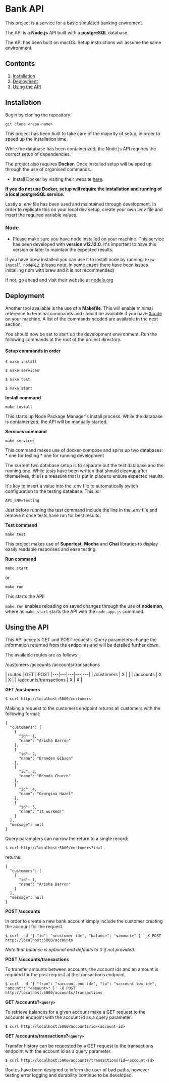 
# Bank API

This project is a service for a basic simulated banking enviroment.

The API is a **Node.js** API built with a **postgreSQL** database.

The API has been built on macOS. Setup instructions will assume the same environment.

## Contents

1. [Installation](#Installation)
1. [Deployment](#Deployment)
1. [Using the API](#Using-the-API)

## Installation

Begin by cloning the repository:

`git clone <repo-name>`

This project has been built to take care of the majority of setup, in order to speed up the installation time.

While the database has been containerized, the Node.js API requires the correct setup of dependencies. 

The project also requires **Docker**. Once installed setup will be sped up through the use of organised commands.

* Install Docker by visiting their website [here](https://www.docker.com/). 

**If you do not use Docker, setup will require the installation and running of a local postgreSQL service.**

Lastly a *.env* file has been used and maintained through development. In order to replicate this on your local dev setup, create your own *.env* file and insert the required variable values.

### Node

* Please make sure you have node installed on your machine. This service has been developed with **version v12.12.0**. It's important to have this version or later to maintain the expected results.

If you have brew installed you can use it to install node by running:
`brew install node@12` (please note, in some cases there have been issues installing npm with brew and it is not recommended)

If not, go ahead and visit their website at [nodejs.org](https://nodejs.org/en/docs/)

## Deployment

Another tool available is the use of a **Makefile**. This will enable minimal reference to terminal commands and should be available if you have [Xcode](https://developer.apple.com/xcode/) on your machine. A list of the commands needed are available in the next section.

You should now be set to start up the development environment. Run the following commands at the root of the project directory.

#### Setup commands in order

```
$ make install

$ make services

$ make test

$ make start

```

**Install command**

`make install`

This starts up Node Package Manager's install process. While the database is containerized, the API will be manually started.

**Services command**

`make services`

This command makes use of docker-compose and spins up two databases:
	* one for testing
	* one for running development

The current two database setup is to separate out the test database and the running one. While tests have been written that should cleanup after themselves, this is a measure that is put in place to ensure expected results.

It's key to insert a value into the .env file to automatically switch configuration to the testing database. This is:

`API_ENV=testing`

Just before running the test command include the line in the *.env* file and remove it once tests have run for best results.

**Test command**

`make test`

This project makes use of **Supertest**, **Mocha** and **Chai** libraries to display easily readable responses and ease testing.

**Run command**

`make start`

or

`make run`

This starts the API!

`make run` enables reloading on saved changes through the use of **nodemon**, where as `make start` starts the API with the `node app.js` command.

## Using the API

This API accepts GET and POST requests. Query parameters change the information returned from the endpoints and will be detailed further down.

The available routes are as follows:

/customers
/accounts
/accounts/transactions

| routes  | GET  | POST 
|---|---|---|---|---|
| /customers  |  X |   |
|  /accounts |  X |  X |
|  /accounts/transactions |  X |  X | 

**GET /customers**

```
$ curl http://localhost:5000/customers 
```

Making a request to the customers endpoint returns all customers with the following format:

```
{
  "customers": [
    {
      "id": 1,
      "name": "Arisha Barron"
    },
    {
      "id": 2,
      "name": "Branden Gibson"
    },
    {
      "id": 3,
      "name": "Rhonda Church"
    },
    {
      "id": 4,
      "name": "Georgina Hazel"
    },
    {
      "id": 5,
      "name": "It worked!"
    }
  ],
  "message": null
}

```

Query paramaters can narrow the return to a single record:

```
$ curl http://localhost:5000/customers?id=1 
```

returns:

```
{
  "customers": [
    {
      "id": 1,
      "name": "Arisha Barron"
    }
  ],
  "message": null
}

```

**POST /accounts**

In order to create a new bank account simply include the customer creating the account for the request.

```
$ curl  -d '{ "id": "<custumer-id>", "balance": "<amount>" }' -X POST http://localhost:5000/accounts
```
*Note that balance is optional and defaults to 0 if not provided.*

**POST /accounts/transactions**

To transfer amounts between accounts, the account ids and an amount is required for the post request at the transactions endpoint.

```
$ curl  -d '{ "from": "<account-one-id>", "to": "<account-two-id>", "amount": "<amount>" }' -X POST http://localhost:5000/accounts/transactions

```

**GET /accounts?`<query>`**

To retrieve balances for a given account make a GET request to the accounts endpoint with the account id as a query parameter.

```
$ curl http://localhost:5000/accounts?id=<account-id>
```

**GET /accounts/transactions?`<query>`**

Transfer history can be requested by a GET request to the transactions endpoint with the account id as a query parameter.

```
$ curl http://localhost:5000/accounts/transactions?id=<account-id>
```

Routes have been designed to inform the user of bad paths, however testing error logging and durability continue to be developed.
